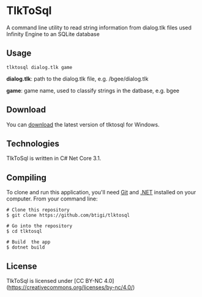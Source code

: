 # TlkToSql

A command line utility to read string information from dialog.tlk files used Infinity Engine to an SQLite database


## Usage
``` 
tlktosql dialog.tlk game
```

**dialog.tlk**: path to the dialog.tlk file, e.g. /bgee/dialog.tlk

**game**: game name, used to classify strings in the datbase, e.g. bgee

## Download

You can [download](https://github.com/btigi/tlktosql/releases/) the latest version of tlktosql for Windows.


## Technologies

TlkToSql is written in C# Net Core 3.1.


## Compiling

To clone and run this application, you'll need [Git](https://git-scm.com) and [.NET](https://dotnet.microsoft.com/) installed on your computer. From your command line:

```
# Clone this repository
$ git clone https://github.com/btigi/tlktosql

# Go into the repository
$ cd tlktosql

# Build  the app
$ dotnet build
```


## License

TlkToSql is licensed under [CC BY-NC 4.0] (https://creativecommons.org/licenses/by-nc/4.0/)
 